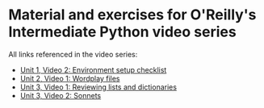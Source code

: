 # Material and exercises for O'Reilly's Intermediate Python video series

All links referenced in the video series:

* [Unit 1, Video 2: Environment setup checklist](./Unit1/checklist.mkd)
* [Unit 2, Video 1: Wordplay files](./Unit2/video1.mkd)
* [Unit 3, Video 1: Reviewing lists and dictionaries](./Unit3/video1.mkd)
* [Unit 3, Video 2: Sonnets](./Unit3/video2.mkd)
